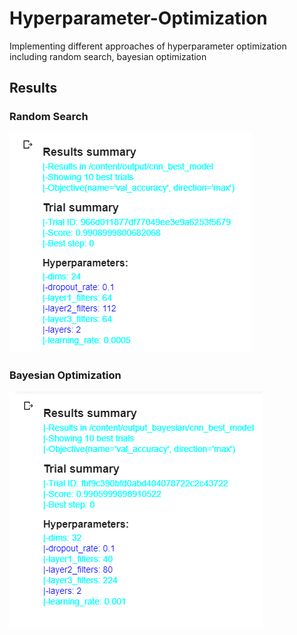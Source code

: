 # Hyperparameter-Optimization
Implementing different approaches of hyperparameter optimization including random search, bayesian optimization

## Results

### Random Search 
![](https://github.com/TanyaChutani/Hyperparameter-Optimization/blob/master/result/random_search.PNG)<br />

### Bayesian Optimization
![](https://github.com/TanyaChutani/Hyperparameter-Optimization/blob/master/result/bayesian.PNG)<br />
